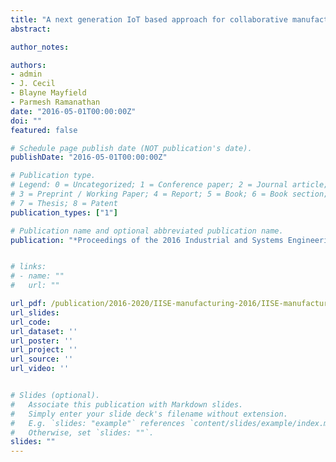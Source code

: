 ```yaml
---
title: "A next generation IoT based approach for collaborative manufacturing"
abstract: 

author_notes:

authors:
- admin
- J. Cecil
- Blayne Mayfield
- Parmesh Ramanathan
date: "2016-05-01T00:00:00Z"
doi: ""
featured: false

# Schedule page publish date (NOT publication's date).
publishDate: "2016-05-01T00:00:00Z"

# Publication type.
# Legend: 0 = Uncategorized; 1 = Conference paper; 2 = Journal article;
# 3 = Preprint / Working Paper; 4 = Report; 5 = Book; 6 = Book section;
# 7 = Thesis; 8 = Patent
publication_types: ["1"]

# Publication name and optional abbreviated publication name.
publication: "*Proceedings of the 2016 Industrial and Systems Engineering Research Conference*"


# links:
# - name: ""
#   url: ""

url_pdf: /publication/2016-2020/IISE-manufacturing-2016/IISE-manufacturing.pdf
url_slides:
url_code: 
url_dataset: ''
url_poster: ''
url_project: ''
url_source: ''
url_video: ''


# Slides (optional).
#   Associate this publication with Markdown slides.
#   Simply enter your slide deck's filename without extension.
#   E.g. `slides: "example"` references `content/slides/example/index.md`.
#   Otherwise, set `slides: ""`.
slides: ""
---
```

